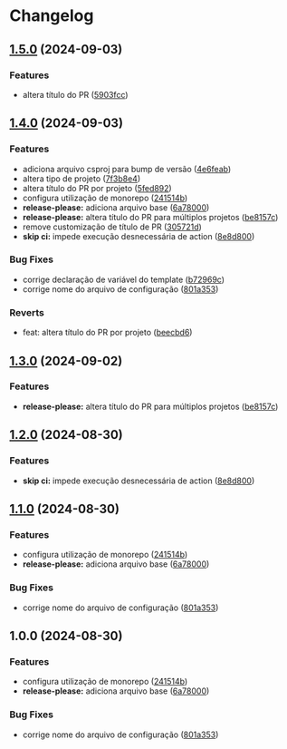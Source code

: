 # Changelog

## [1.5.0](https://github.com/renebentes/release-please/compare/v1.4.0...v1.5.0) (2024-09-03)


### Features

* altera título do PR ([5903fcc](https://github.com/renebentes/release-please/commit/5903fcc917ce7ae6e0190e9026f4861daceeb30c))

## [1.4.0](https://github.com/renebentes/release-please/compare/v1.3.0...v1.4.0) (2024-09-03)


### Features

* adiciona arquivo csproj para bump de versão ([4e6feab](https://github.com/renebentes/release-please/commit/4e6feab5d7dfa3bacb114e1efa9a2a1d09ce19ad))
* altera tipo de projeto ([7f3b8e4](https://github.com/renebentes/release-please/commit/7f3b8e41bae02fcd7062a32cda2176671c29cc9c))
* altera título do PR por projeto ([5fed892](https://github.com/renebentes/release-please/commit/5fed892517ac3d4d65210408471255ed5c65374c))
* configura utilização de monorepo ([241514b](https://github.com/renebentes/release-please/commit/241514b8f0589adc96e1e6cf9d86287194b5883f))
* **release-please:** adiciona arquivo base ([6a78000](https://github.com/renebentes/release-please/commit/6a78000e8f043e72ad0c3cf4cdf529f464332ba3))
* **release-please:** altera título do PR para múltiplos projetos ([be8157c](https://github.com/renebentes/release-please/commit/be8157c31b10e48e431696b47cc428452e6ee216))
* remove customização de título de PR ([305721d](https://github.com/renebentes/release-please/commit/305721d818a40d8269c251e9ef98fdea58b2a74a))
* **skip ci:** impede execução desnecessária de action ([8e8d800](https://github.com/renebentes/release-please/commit/8e8d8006863cf71b6c1de491a31be05646be0b3c))


### Bug Fixes

* corrige declaração de variável do template ([b72969c](https://github.com/renebentes/release-please/commit/b72969cf0cc709b07af813ca9cc1706e0848ca6e))
* corrige nome do arquivo de configuração ([801a353](https://github.com/renebentes/release-please/commit/801a353cf41836dc781510c9bf3193eb1060e8d1))


### Reverts

* feat: altera título do PR por projeto ([beecbd6](https://github.com/renebentes/release-please/commit/beecbd646903b06d546173e7f1ab752afc43645e))

## [1.3.0](https://github.com/renebentes/release-please/compare/v1.2.0...v1.3.0) (2024-09-02)


### Features

* **release-please:** altera título do PR para múltiplos projetos ([be8157c](https://github.com/renebentes/release-please/commit/be8157c31b10e48e431696b47cc428452e6ee216))

## [1.2.0](https://github.com/renebentes/release-please/compare/v1.1.0...v1.2.0) (2024-08-30)


### Features

* **skip ci:** impede execução desnecessária de action ([8e8d800](https://github.com/renebentes/release-please/commit/8e8d8006863cf71b6c1de491a31be05646be0b3c))

## [1.1.0](https://github.com/renebentes/release-please/compare/v1.0.0...v1.1.0) (2024-08-30)


### Features

* configura utilização de monorepo ([241514b](https://github.com/renebentes/release-please/commit/241514b8f0589adc96e1e6cf9d86287194b5883f))
* **release-please:** adiciona arquivo base ([6a78000](https://github.com/renebentes/release-please/commit/6a78000e8f043e72ad0c3cf4cdf529f464332ba3))


### Bug Fixes

* corrige nome do arquivo de configuração ([801a353](https://github.com/renebentes/release-please/commit/801a353cf41836dc781510c9bf3193eb1060e8d1))

## 1.0.0 (2024-08-30)


### Features

* configura utilização de monorepo ([241514b](https://github.com/renebentes/release-please/commit/241514b8f0589adc96e1e6cf9d86287194b5883f))
* **release-please:** adiciona arquivo base ([6a78000](https://github.com/renebentes/release-please/commit/6a78000e8f043e72ad0c3cf4cdf529f464332ba3))


### Bug Fixes

* corrige nome do arquivo de configuração ([801a353](https://github.com/renebentes/release-please/commit/801a353cf41836dc781510c9bf3193eb1060e8d1))
